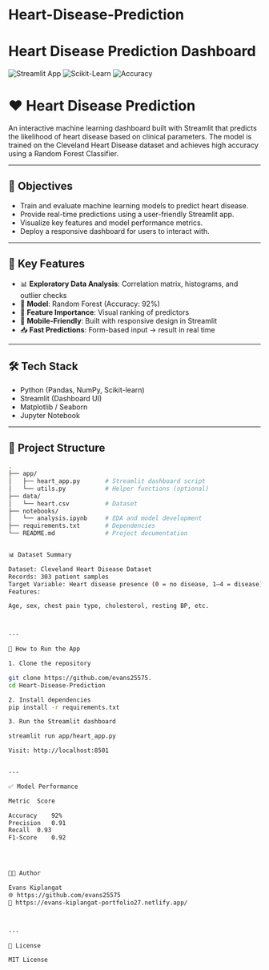 # Heart-Disease-Prediction
# Heart Disease Prediction Dashboard

![Streamlit App](https://img.shields.io/badge/Streamlit-FF4B4B?style=for-the-badge&logo=Streamlit&logoColor=white)
![Scikit-Learn](https://img.shields.io/badge/scikit--learn-%23F7931E.svg?style=for-the-badge&logo=scikit-learn&logoColor=white)
![Accuracy](https://img.shields.io/badge/accuracy-92%25-brightgreen?style=for-the-badge)


# ❤️ Heart Disease Prediction

An interactive machine learning dashboard built with Streamlit that predicts the likelihood of heart disease based on clinical parameters. The model is trained on the Cleveland Heart Disease dataset and achieves high accuracy using a Random Forest Classifier.

---

## 📌 Objectives

- Train and evaluate machine learning models to predict heart disease.
- Provide real-time predictions using a user-friendly Streamlit app.
- Visualize key features and model performance metrics.
- Deploy a responsive dashboard for users to interact with.

---

## 🧠 Key Features

- 📊 **Exploratory Data Analysis**: Correlation matrix, histograms, and outlier checks
- 🤖 **Model**: Random Forest (Accuracy: 92%)
- 🧮 **Feature Importance**: Visual ranking of predictors
- 📱 **Mobile-Friendly**: Built with responsive design in Streamlit
- 📥 **Fast Predictions**: Form-based input → result in real time

---

## 🛠 Tech Stack

- Python (Pandas, NumPy, Scikit-learn)
- Streamlit (Dashboard UI)
- Matplotlib / Seaborn
- Jupyter Notebook

---

## 📂 Project Structure

```bash
.
├── app/
│   ├── heart_app.py       # Streamlit dashboard script
│   └── utils.py           # Helper functions (optional)
├── data/
│   └── heart.csv          # Dataset
├── notebooks/
│   └── analysis.ipynb     # EDA and model development
├── requirements.txt       # Dependencies
└── README.md              # Project documentation


📊 Dataset Summary

Dataset: Cleveland Heart Disease Dataset
Records: 303 patient samples
Target Variable: Heart disease presence (0 = no disease, 1–4 = disease)
Features:

Age, sex, chest pain type, cholesterol, resting BP, etc.



---

🚀 How to Run the App

1. Clone the repository

git clone https://github.com/evans25575.
cd Heart-Disease-Prediction

2. Install dependencies
pip install -r requirements.txt

3. Run the Streamlit dashboard

streamlit run app/heart_app.py

Visit: http://localhost:8501


---

✅ Model Performance

Metric	Score

Accuracy	92%
Precision	0.91
Recall	0.93
F1-Score	0.92




👨‍💻 Author

Evans Kiplangat
🌐 https://github.com/evans25575
🐙 https://evans-kiplangat-portfolio27.netlify.app/



---

📜 License

MIT License
